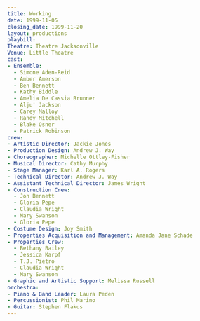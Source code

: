 ```yaml
---
title: Working
date: 1999-11-05
closing_date: 1999-11-20
layout: productions
playbill:
Theatre: Theatre Jacksonville
Venue: Little Theatre
cast:
- Ensemble: 
  - Simone Aden-Reid
  - Amber Amerson
  - Ben Bennett
  - Kathy Biddle
  - Amelia De Cassia Brunner
  - Alju' Jackson
  - Carey Malloy
  - Randy Mitchell
  - Blake Osner
  - Patrick Robinson
crew:
- Artistic Director: Jackie Jones
- Production Design: Andrew J. Way
- Choreographer: Michelle Ottley-Fisher
- Musical Director: Cathy Murphy
- Stage Manager: Karl A. Rogers
- Technical Director: Andrew J. Way
- Assistant Technical Director: James Wright
- Construction Crew:
  - Jon Bennett
  - Gloria Pepe
  - Claudia Wright
  - Mary Swanson
  - Gloria Pepe
- Costume Design: Joy Smith
- Properties Acquisition and Management: Amanda Jane Schade
- Properties Crew:
  - Bethany Bailey
  - Jessica Karpf
  - T.J. Pietro
  - Claudia Wright
  - Mary Swanson
- Graphic and Artistic Support: Melissa Russell
orchestra:
- Piano & Band Leader: Laura Peden
- Percussionist: Phil Marino
- Guitar: Stephen Flakus
---
```

